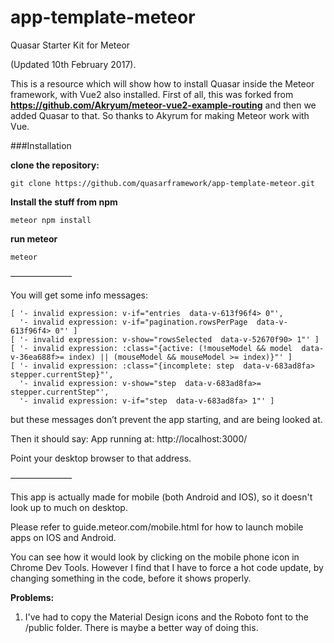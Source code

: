 # app-template-meteor
Quasar Starter Kit for Meteor

(Updated 10th February 2017).

This is a resource which will show how to install Quasar inside the Meteor framework, with Vue2 also installed.
First of all, this was forked from **https://github.com/Akryum/meteor-vue2-example-routing**
and then we added Quasar to that. So thanks to Akyrum for making Meteor work with Vue.

###Installation 

**clone the repository:**

```
git clone https://github.com/quasarframework/app-template-meteor.git
```

**Install the stuff from npm**

```
meteor npm install
```


**run meteor**

```
meteor
```

———————


You will get some info messages:
```
[ '- invalid expression: v-if="entries  data-v-613f96f4> 0"',
  '- invalid expression: v-if="pagination.rowsPerPage  data-v-613f96f4> 0"' ]
[ '- invalid expression: v-show="rowsSelected  data-v-52670f90> 1"' ]
[ '- invalid expression: :class="{active: (!mouseModel && model  data-v-36ea688f>= index) || (mouseModel && mouseModel >= index)}"' ]
[ '- invalid expression: :class="{incomplete: step  data-v-683ad8fa> stepper.currentStep}"',
  '- invalid expression: v-show="step  data-v-683ad8fa>= stepper.currentStep"',
  '- invalid expression: v-if="step  data-v-683ad8fa> 1"' ]
```

but these messages don’t prevent the app starting, and are being looked at.

Then it should say:
App running at: http://localhost:3000/

Point your desktop browser to that address.

———————

This app is actually made for mobile (both Android and IOS), so it doesn't look up to much on desktop.

Please refer to guide.meteor.com/mobile.html for how to launch mobile apps on IOS and Android.

You can see how it would look by clicking on the mobile phone icon in Chrome Dev Tools.
However I find that I have to force a hot code update, by changing something in the code, before it shows properly.

**Problems:**

1) I've had to copy the Material Design icons and the Roboto font to the /public folder.
There is maybe a better way of doing this.


